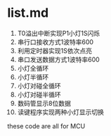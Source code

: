 # list.md
1. T0溢出中断实现P1小灯1S闪烁
2. 串行口接收方式1波特率600
3. 利用定时器实现1S依次点亮
4. 串口发送数据方式1波特率600
5. 小灯全循环
6. 小灯半循环
7. 小灯对碰全循环
8. 小灯对碰半循环
9. 数码管显示8位数据
10. 读键程序实现两种小灯显示切换

these code are all for MCU
